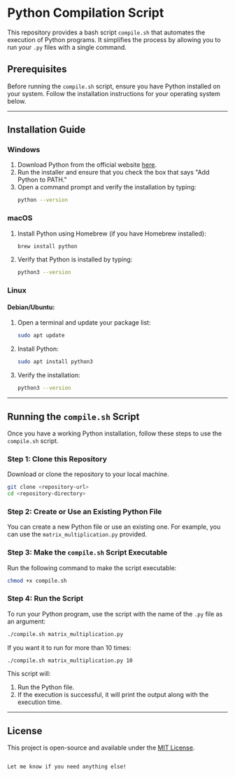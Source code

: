 # Python Compilation Script

This repository provides a bash script `compile.sh` that automates the execution of Python programs. It simplifies the process by allowing you to run your `.py` files with a single command.

## Prerequisites

Before running the `compile.sh` script, ensure you have Python installed on your system. Follow the installation instructions for your operating system below.

---

## Installation Guide

### Windows

1. Download Python from the official website [here](https://www.python.org/downloads/windows/).
2. Run the installer and ensure that you check the box that says "Add Python to PATH."
3. Open a command prompt and verify the installation by typing:
   ```bash
   python --version
   ```

### macOS

1. Install Python using Homebrew (if you have Homebrew installed):
   ```bash
   brew install python
   ```
2. Verify that Python is installed by typing:
   ```bash
   python3 --version
   ```

### Linux

#### Debian/Ubuntu:
1. Open a terminal and update your package list:
   ```bash
   sudo apt update
   ```
2. Install Python:
   ```bash
   sudo apt install python3
   ```
3. Verify the installation:
   ```bash
   python3 --version
   ```

---

## Running the `compile.sh` Script

Once you have a working Python installation, follow these steps to use the `compile.sh` script.

### Step 1: Clone this Repository

Download or clone the repository to your local machine.

```bash
git clone <repository-url>
cd <repository-directory>
```

### Step 2: Create or Use an Existing Python File

You can create a new Python file or use an existing one. For example, you can use the `matrix_multiplication.py` provided.

### Step 3: Make the `compile.sh` Script Executable

Run the following command to make the script executable:

```bash
chmod +x compile.sh
```

### Step 4: Run the Script

To run your Python program, use the script with the name of the `.py` file as an argument:

```bash
./compile.sh matrix_multiplication.py
```

If you want it to run for more than 10 times:

```bash
./compile.sh matrix_multiplication.py 10
```

This script will:
1. Run the Python file.
2. If the execution is successful, it will print the output along with the execution time.

---

## License

This project is open-source and available under the [MIT License](LICENSE).
```

Let me know if you need anything else!